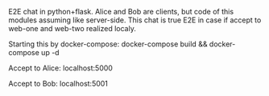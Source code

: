 E2E chat in python+flask. 
Alice and Bob are clients, but code of this modules assuming like server-side.
This chat is true E2E in case if accept to web-one and web-two realized localy.

Starting this by docker-compose:
docker-compose build && docker-compose up -d

Accept to Alice:
localhost:5000

Accept to Bob:
localhost:5001
